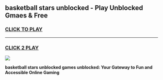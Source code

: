 
## basketball stars unblocked - Play Unblocked Gmaes & Free
<h3>
<a href="https://premium.freeplayer.one?title=basketball_stars_unblocked&ref=20F">CLICK TO PLAY</a></h3>
<hr>

<h3>
<a href="https://premium.freeplayer.one?title=basketball_stars_unblocked&ref=20F">CLICK 2 PLAY</a>
  
</h3>

<a href="https://premium.freeplayer.one?title=basketball_stars_unblocked&ref=20F/"><img src="https://clearcache.store/games.png"></a>


**basketball stars unblocked games unblocked: Your Gateway to Fun and Accessible Online Gaming**
